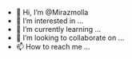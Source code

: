 - 👋 Hi, I’m @Mirazmolla
- 👀 I’m interested in ...
- 🌱 I’m currently learning ...
- 💞️ I’m looking to collaborate on ...
- 📫 How to reach me ...

<!---
Mirazmolla/Mirazmolla is a ✨ special ✨ repository because its `README.md` (this file) appears on your GitHub profile.
You can click the Preview link to take a look at your changes.
--->
